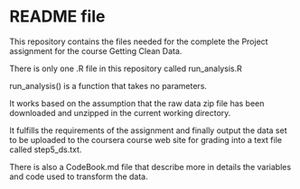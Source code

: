 # README file

This repository contains the files needed for the complete the Project assignment for the course Getting Clean Data.

There is only one .R file in this repository called
run_analysis.R

run_analysis() is a function that takes no parameters.

It works based on the assumption that the raw data zip file has been downloaded and unzipped in the current working directory.

It fulfills the requirements of the assignment and finally output the data set to be uploaded to the coursera course web site for grading into a text file called step5_ds.txt.

There is also a CodeBook.md file that describe more in details the variables and code used to transform the data.

